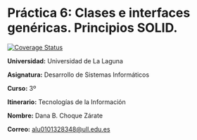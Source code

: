 # Práctica 6: Clases e interfaces genéricas. Principios SOLID.

[![Coverage Status](https://coveralls.io/repos/github/ULL-ESIT-INF-DSI-2122/ull-esit-inf-dsi-21-22-prct06-generics-solid-Dncz/badge.svg)](https://coveralls.io/github/ULL-ESIT-INF-DSI-2122/ull-esit-inf-dsi-21-22-prct06-generics-solid-Dncz)

**Universidad:** Universidad de La Laguna

**Asignatura:** Desarrollo de Sistemas Informáticos

**Curso:** 3º

**Itinerario:** Tecnologías de la Información

**Nombre:** Dana B. Choque Zárate

**Correo:** alu0101328348@ull.edu.es
